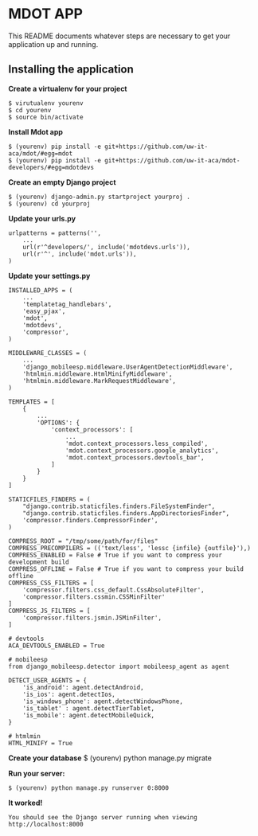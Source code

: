 MDOT APP
========

This README documents whatever steps are necessary to get your application up and running.

## Installing the application ##

**Create a virtualenv for your project**

    $ virutualenv yourenv
    $ cd yourenv
    $ source bin/activate

**Install Mdot app**  

    $ (yourenv) pip install -e git+https://github.com/uw-it-aca/mdot/#egg=mdot
    $ (yourenv) pip install -e git+https://github.com/uw-it-aca/mdot-developers/#egg=mdotdevs

**Create an empty Django project**

    $ (yourenv) django-admin.py startproject yourproj .
    $ (yourenv) cd yourproj

**Update your urls.py**

    urlpatterns = patterns('',
        ...
        url(r'^developers/', include('mdotdevs.urls')),
        url(r'^', include('mdot.urls')),
    )

**Update your settings.py**

    INSTALLED_APPS = (
        ...
        'templatetag_handlebars',
        'easy_pjax',
        'mdot',
        'mdotdevs',
        'compressor',
    )

    MIDDLEWARE_CLASSES = (
        ...
        'django_mobileesp.middleware.UserAgentDetectionMiddleware',
        'htmlmin.middleware.HtmlMinifyMiddleware',
        'htmlmin.middleware.MarkRequestMiddleware',
    )

    TEMPLATES = [
        {
            ...
            'OPTIONS': {
                'context_processors': [
                    ...
                    'mdot.context_processors.less_compiled',
                    'mdot.context_processors.google_analytics',
                    'mdot.context_processors.devtools_bar',
                ]
            }
        }
    ]

    STATICFILES_FINDERS = (
        "django.contrib.staticfiles.finders.FileSystemFinder",
        "django.contrib.staticfiles.finders.AppDirectoriesFinder",
        'compressor.finders.CompressorFinder',
    )

    COMPRESS_ROOT = "/tmp/some/path/for/files"
    COMPRESS_PRECOMPILERS = (('text/less', 'lessc {infile} {outfile}'),)
    COMPRESS_ENABLED = False # True if you want to compress your development build
    COMPRESS_OFFLINE = False # True if you want to compress your build offline
    COMPRESS_CSS_FILTERS = [
        'compressor.filters.css_default.CssAbsoluteFilter',
        'compressor.filters.cssmin.CSSMinFilter'
    ]
    COMPRESS_JS_FILTERS = [
        'compressor.filters.jsmin.JSMinFilter',
    ]

    # devtools
    ACA_DEVTOOLS_ENABLED = True

    # mobileesp
    from django_mobileesp.detector import mobileesp_agent as agent

    DETECT_USER_AGENTS = {
        'is_android': agent.detectAndroid,
        'is_ios': agent.detectIos,
        'is_windows_phone': agent.detectWindowsPhone,
        'is_tablet' : agent.detectTierTablet,
        'is_mobile': agent.detectMobileQuick,
    }

    # htmlmin
    HTML_MINIFY = True

**Create your database**
    $ (yourenv) python manage.py migrate

**Run your server:**

    $ (yourenv) python manage.py runserver 0:8000


**It worked!**

    You should see the Django server running when viewing http://localhost:8000
